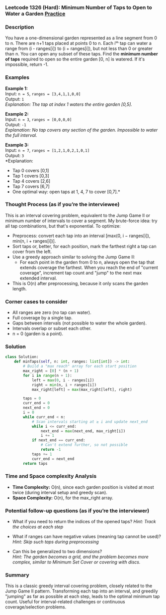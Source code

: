 ### Leetcode 1326 (Hard): Minimum Number of Taps to Open to Water a Garden [Practice](https://leetcode.com/problems/minimum-number-of-taps-to-open-to-water-a-garden)

### Description  
You have a one-dimensional garden represented as a line segment from 0 to n. There are n+1 taps placed at points 0 to n. Each iᵗʰ tap can water a range from (i - ranges[i]) to (i + ranges[i]), but not less than 0 or greater than n. You can open any subset of these taps. Find the **minimum number of taps** required to open so the entire garden [0, n] is watered. If it's impossible, return -1.

### Examples  

**Example 1:**  
Input: `n = 5`, `ranges = [3,4,1,1,0,0]`  
Output: `1`  
*Explanation: The tap at index 1 waters the entire garden [0,5].*

**Example 2:**  
Input: `n = 3`, `ranges = [0,0,0,0]`  
Output: `-1`  
*Explanation: No tap covers any section of the garden. Impossible to water the full interval.*

**Example 3:**  
Input: `n = 7`, `ranges = [1,2,1,0,2,1,0,1]`  
Output: `3`  
*Explanation:    
- Tap 0 covers [0,1]
- Tap 1 covers [0,3]
- Tap 4 covers [2,6]
- Tap 7 covers [6,7]
- One optimal way: open taps at 1, 4, 7 to cover [0,7].*

### Thought Process (as if you’re the interviewee)  
This is an interval covering problem, equivalent to the Jump Game II or minimum number of intervals to cover a segment. My brute-force idea: try all tap combinations, but that's exponential. To optimize:

- Preprocess: convert each tap into an interval [max(0, i − ranges[i]), min(n, i + ranges[i])].
- Sort taps or, better, for each position, mark the farthest right a tap can cover from the left.
- Use a greedy approach similar to solving the Jump Game II:
  - For each point in the garden from 0 to n, always open the tap that extends coverage the farthest. When you reach the end of "current coverage", increment tap count and "jump" to the next max extended interval.
- This is O(n) after preprocessing, because it only scans the garden length.

### Corner cases to consider  
- All ranges are zero (no tap can water).
- Full coverage by a single tap.
- Gaps between intervals (not possible to water the whole garden).
- Intervals overlap or subset each other.
- n = 0 (garden is a point).

### Solution

```python
class Solution:
    def minTaps(self, n: int, ranges: list[int]) -> int:
        # Build a "max reach" array for each start position
        max_right = [0] * (n + 1)
        for i in range(n + 1):
            left = max(0, i - ranges[i])
            right = min(n, i + ranges[i])
            max_right[left] = max(max_right[left], right)

        taps = 0
        curr_end = 0
        next_end = 0
        i = 0
        while curr_end < n:
            # Scan intervals starting at ≥ i and update next_end
            while i <= curr_end:
                next_end = max(next_end, max_right[i])
                i += 1
            if next_end == curr_end:
                # Can't extend further, so not possible
                return -1
            taps += 1
            curr_end = next_end
        return taps
```

### Time and Space complexity Analysis  
- **Time Complexity:** O(n), since each garden position is visited at most twice (during interval setup and greedy scan).
- **Space Complexity:** O(n), for the max_right array.

### Potential follow-up questions (as if you’re the interviewer)  
- What if you need to return the indices of the opened taps?
  *Hint: Track the choices at each step*  

- What if ranges can have negative values (meaning tap cannot be used)?
  *Hint: Skip such taps during preprocessing*  

- Can this be generalized to two dimensions?  
  *Hint: The garden becomes a grid, and the problem becomes more complex, similar to Minimum Set Cover or covering with discs.*

### Summary
This is a classic greedy interval covering problem, closely related to the Jump Game II pattern. Transforming each tap into an interval, and greedily "jumping" as far as possible at each step, leads to the optimal minimum tap count. Useful for interval-related challenges or continuous coverage/selection problems.